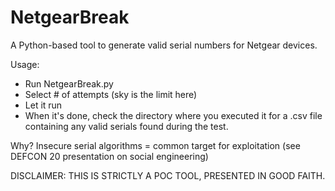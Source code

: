 NetgearBreak
============

A Python-based tool to generate valid serial numbers for Netgear devices.


Usage:
- Run NetgearBreak.py
- Select # of attempts (sky is the limit here)
- Let it run
- When it's done, check the directory where you executed it for a .csv file containing any valid serials found during the test.

Why? 
Insecure serial algorithms = common target for exploitation (see DEFCON 20 presentation on social engineering)


DISCLAIMER: THIS IS STRICTLY A POC TOOL, PRESENTED IN GOOD FAITH. 
